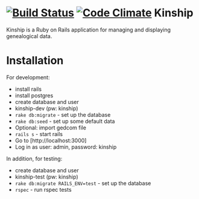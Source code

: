 [![Build Status](https://travis-ci.org/oddityoverseer13/kinship.svg?branch=master)](https://travis-ci.org/oddityoverseer13/kinship)
[![Code Climate](https://codeclimate.com/github/oddityoverseer13/kinship/badges/gpa.svg)](https://codeclimate.com/github/oddityoverseer13/kinship)
Kinship
=======
Kinship is a Ruby on Rails application for managing and displaying genealogical data.

Installation
============
For development:

- install rails
- install postgres
- create database and user
 - kinship-dev (pw: kinship)
- `rake db:migrate` - set up the database
- `rake db:seed` - set up some default data
- Optional: import gedcom file
- `rails s` - start rails
- Go to [http://localhost:3000]
- Log in as user: admin, password: kinship

In addition, for testing:

- create database and user
 - kinship-test (pw: kinship)
- `rake db:migrate RAILS_ENV=test` - set up the database
- `rspec` - run rspec tests
